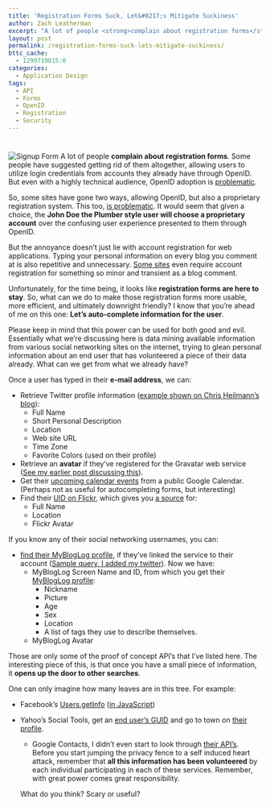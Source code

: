 ```yaml
---
title: 'Registration Forms Suck, Let&#8217;s Mitigate Suckiness'
author: Zach Leatherman
excerpt: "A lot of people <strong>complain about registration forms</strong>. Some people have suggested getting rid of them altogether, allowing users to utilize login credentials from accounts they already have through OpenID.  But registration forms aren't going away.  How can we make them more friendly?"
layout: post
permalink: /registration-forms-suck-lets-mitigate-suckiness/
bttc_cache:
  - 1299719015:0
categories:
  - Application Design
tags:
  - API
  - Forms
  - OpenID
  - Registration
  - Security
---
```

# 

![Signup Form][1] A lot of people **complain about registration forms**. Some people have suggested getting rid of them altogether, allowing users to utilize login credentials from accounts they already have through OpenID. But even with a highly technical audience, OpenID adoption is [problematic][2].

 [1]: http://www.zachleat.com/web/wp-content/uploads/2009/01/signup-form.png "signup-form"
 [2]: http://blog.stackoverflow.com/2008/10/stack-overflow-openid-case-study/

So, some sites have gone two ways, allowing OpenID, but also a proprietary registration system. This too, [is problematic][3]. It would seem that given a choice, the **John Doe the Plumber style user will choose a proprietary account** over the confusing user experience presented to them through OpenID.

 [3]: http://www.wetpaintcentral.com/page/OpenID?t=anon

But the annoyance doesn’t just lie with account registration for web applications. Typing your personal information on every blog you comment at is also repetitive and unnecessary. [Some sites][4] even require account registration for something so minor and transient as a blog comment.

 [4]: http://www.ajaxian.com

Unfortunately, for the time being, it looks like **registration forms are here to stay**. So, what can we do to make those registration forms more usable, more efficient, and ultimately downright friendly? I know that you’re ahead of me on this one: **Let’s auto-complete information for the user**.

Please keep in mind that this power can be used for both good and evil. Essentially what we’re discussing here is data mining available information from various social networking sites on the internet, trying to glean personal information about an end user that has volunteered a piece of their data already. What can we get from what we already have?

Once a user has typed in their **e-mail address**, we can:

*   Retrieve Twitter profile information ([example shown on Chris Heilmann’s blog][5]): 
    *   Full Name
    *   Short Personal Description
    *   Location
    *   Web site URL
    *   Time Zone
    *   Favorite Colors (used on their profile)
*   Retrieve an **avatar** if they’ve registered for the Gravatar web service ([See my earlier post discussing this][6]).
*   Get their [upcoming calendar events][7] from a public Google Calendar. (Perhaps not as useful for autocompleting forms, but interesting)
*   Find their [UID on Flickr][8], which gives you [a source][9] for: 
    *   Full Name
    *   Location
    *   Flickr Avatar

 [5]: http://www.wait-till-i.com/2009/01/08/using-twitter-as-a-data-provider-to-automatically-fill-forms/
 [6]: http://www.zachleat.com/web/2009/01/08/scare-your-visitors-with-this-javascript-gravatar-plugin/
 [7]: http://gdata-javascript-client.googlecode.com/svn/trunk/samples/calendar/simple_sample/simple_sample.html
 [8]: http://www.flickr.com/services/api/flickr.people.findByEmail.html
 [9]: http://www.flickr.com/services/api/flickr.people.getInfo.html

If you know any of their social networking usernames, you can:

*   [find their MyBlogLog profile][10], if they’ve linked the service to their account ([Sample query, I added my twitter][11]). Now we have: 
    *   MyBlogLog Screen Name and ID, from which you get their [MyBlogLog profile][12]: 
        *   Nickname
        *   Picture
        *   Age
        *   Sex
        *   Location
        *   A list of tags they use to describe themselves.
    *   MyBlogLog Avatar

 [10]: http://developer.yahoo.com/mybloglog/V1/member_find_byservice.html
 [11]: http://mybloglog.yahooapis.com/v1/user/service/twitter/zachleat?AppId=YahooDemo&format=xml
 [12]: http://developer.yahoo.com/mybloglog/V1/member_find_byid.html

Those are only some of the proof of concept API’s that I’ve listed here. The interesting piece of this, is that once you have a small piece of information, it **opens up the door to other searches**.

One can only imagine how many leaves are in this tree. For example:

*   Facebook’s [Users.getInfo][13] ([in JavaScript][14])
*   Yahoo’s Social Tools, get an [end user’s GUID][15] and go to town on [their profile][16]. 
    *   Google Contacts, I didn’t even start to look through [their API’s][17]. 
    Before you start jumping the privacy fence to a self induced heart attack, remember that **all this information has been volunteered** by each individual participating in each of these services. Remember, with great power comes great responsibility.
    
    What do you think? Scary or useful?

 [13]: http://wiki.developers.facebook.com/index.php/Users.getInfo
 [14]: http://wiki.developers.facebook.com/index.php/JavaScript_Client_Library
 [15]: http://developer.yahoo.com/social/rest_api_guide/introspective-guid-resource.html
 [16]: http://developer.yahoo.com/social/rest_api_guide/social_dir_api.html
 [17]: http://code.google.com/apis/contacts/